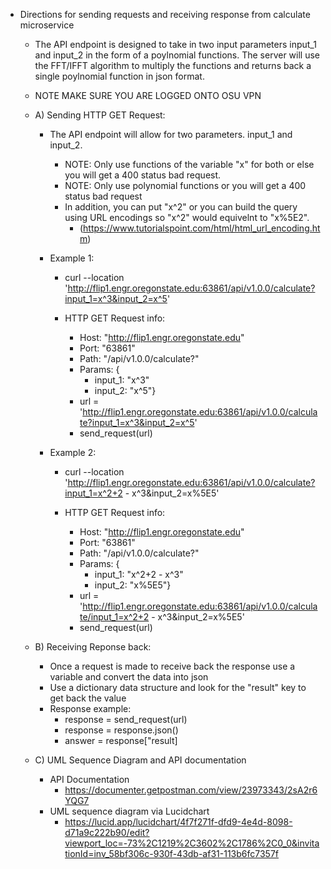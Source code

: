 - Directions for sending requests and receiving response from calculate microservice
    - The API endpoint is designed to take in two input parameters input_1 and input_2 in the form of a poylnomial functions. The server will use the FFT/IFFT algorithm to multiply the functions and returns back a single poylnomial function in json format.
     - NOTE MAKE SURE YOU ARE LOGGED ONTO OSU VPN
       
    - A) Sending HTTP GET Request:
         - The API endpoint will allow for two parameters. input_1 and input_2.
            - NOTE: Only use functions of the variable "x" for both or else you will get a 400 status bad request.
            - NOTE: Only use polynomial functions or you will get a 400 status bad request
            - In addition, you can put "x^2" or you can build the query using URL encodings so "x^2" would equivelnt to "x%5E2".
                - (https://www.tutorialspoint.com/html/html_url_encoding.htm)
                  
        -  Example 1:
            - curl --location 'http://flip1.engr.oregonstate.edu:63861/api/v1.0.0/calculate?input_1=x^3&input_2=x^5'
         
            - HTTP GET Request info:
                - Host: "http://flip1.engr.oregonstate.edu"
                - Port: "63861"
                - Path: "/api/v1.0.0/calculate?"
                - Params: {
                    - input_1: "x^3"
                    - input_2: "x^5"}
                - url = 'http://flip1.engr.oregonstate.edu:63861/api/v1.0.0/calculate?input_1=x^3&input_2=x^5'
                - send_request(url)
                  
        - Example 2:
            - curl --location 'http://flip1.engr.oregonstate.edu:63861/api/v1.0.0/calculate?input_1=x^2+2 - x^3&input_2=x%5E5'
                   
            - HTTP GET Request info:
                - Host: "http://flip1.engr.oregonstate.edu"
                - Port: "63861"
                - Path: "/api/v1.0.0/calculate?"
                - Params: {
                    - input_1: "x^2+2 - x^3"
                    - input_2: "x%5E5"} 
                - url = 'http://flip1.engr.oregonstate.edu:63861/api/v1.0.0/calculate/input_1=x^2+2 - x^3&input_2=x%5E5'
                - send_request(url)
  
    - B) Receiving Reponse back:
        - Once a request is made to receive back the response use a variable and convert the data into json
        - Use a dictionary data structure and look for the "result" key to get back the value
        - Response example:
            - response = send_request(url)
            - response = response.json()
            - answer = response["result]


    - C) UML Sequence Diagram and API documentation
        - API Documentation
            - https://documenter.getpostman.com/view/23973343/2sA2r6YQG7
        - UML sequence diagram via Lucidchart 
            - https://lucid.app/lucidchart/4f7f271f-dfd9-4e4d-8098-d71a9c222b90/edit?viewport_loc=-73%2C1219%2C3602%2C1786%2C0_0&invitationId=inv_58bf306c-930f-43db-af31-113b6fc7357f

